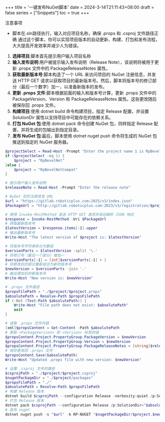 +++
title = '一键发布NuGet脚本'
date = 2024-3-14T21:11:43+08:00
draft = false
series = ["Snippets"]
toc = true
+++

注意事项
- 脚本在.sln路径执行，输入对应项目名称，确保 .props 和 .csproj 文件路径正确
通过这个脚本，你可以实现项目版本的自动更新、构建、打包和发布流程，大大提高开发效率并减少人为错误。

1. **选择项目**:脚本首先提示用户输入项目名称
2. **输入发布说明**:用户被提示输入发布说明（Release Note），该说明将被用于更新 .props 文件中的 PackageReleaseNotes 属性。
3. **获取最新版本号**:脚本构造了一个 URL 来访问项目的 NuGet 注册信息，并发送 HTTP GET 请求以获取项目的最新版本号。然后，脚本将版本号的修订部分（最后一个数字）加一，以准备新版本的发布。
4. **更新 .props 文件**:脚本根据前面的输入和版本号计算，更新 .props 文件中的 PackageVersion、Version 和 PackageReleaseNotes 属性。这些更改随后被保存回 .props 文件。
5. **构建项目**:使用 dotnet build 命令构建项目，指定 Release 配置，并设置 SolutionDir 属性以支持项目中可能存在的依赖关系。
6. **打包 NuGet 包**:使用 dotnet pack 命令创建 NuGet 包，同样指定 Release 配置，并将生成的包输出到指定目录。
7. **发布 NuGet 包**:最后，脚本使用 dotnet nuget push 命令将生成的 NuGet 包推送到指定的 NuGet 服务器。

```ps1
$projectSelect = Read-Host -Prompt "Enter the project name 1 is RpBevelNet other is RpBevelNetCompat"
if ($projectSelect -eq 1) {
    $project = "RpBevelNet"
}else {
    $project = "RpBevelNetCompat"
}

# 提示用户输入发布说明
$releaseNote = Read-Host -Prompt "Enter the release note"

# NuGet 包的注册信息 URL
$url = "https://gitlab.roboticplus.com:2025/v3/index.json"
$PackageUrl = "http://gitlab.roboticplus.com:2023/v3/registration/$project/index.json"

# 使用 Invoke-RestMethod 发送 HTTP GET 请求并自动解析 JSON 响应
$response = Invoke-RestMethod -Uri $PackageUrl
# 获取最新版本号
$latestVersion = $response.items[-1].upper
# 输出最新版本号
Write-Host "The latest version of $project is: $latestVersion"

# 将版本号字符串拆分为数组
$versionParts = $latestVersion -split '\.'
# 将修订号（最后一个部分）增加一
$versionParts[-1] = [int]$versionParts[-1] + 1
# 将修改后的部分重新组合为新的版本号
$newVersion = $versionParts -join '.'
# 输出增加后的新版本号
Write-Host "New version is: $newVersion"

# .props 文件路径
$propsFilePath = "./$project/$project.props"
$absolutePath = Resolve-Path $propsFilePath
if (-Not (Test-Path $absolutePath)) {
    Write-Host "File path does not exist: $absolutePath"
    exit
}

# 读取 .props 文件内容
[xml]$propsContent = Get-Content -Path $absolutePath
# 更新 <PackageVersion> 和 <Version> 标签的值
$propsContent.Project.PropertyGroup.PackageVersion = $newVersion
$propsContent.Project.PropertyGroup.Version = $newVersion
$propsContent.Project.PropertyGroup.PackageReleaseNotes = [string]$releaseNote
# 保存更改回 .props 文件
$propsContent.Save($absolutePath)
Write-Host "Updated .props file with new version: $newVersion"

# 设置 .csproj 文件的路径
$csprojPath = "./$project/$project.csproj"
$nugetPackageDir = "./$project/packages"
$propsFilePath = "./"
$absolutePath = Resolve-Path $propsFilePath
# 构建 Release 版本
dotnet build $csprojPath --configuration Release -verbosity:quiet /p:SolutionDir="$absolutePath"
# 打包 Release 版本
dotnet pack $csprojPath --configuration Release /p:SolutionDir="$absolutePath" --output $nugetPackageDir -verbosity:quiet
# 发布 nuget
dotnet nuget push -s "$url" -k RP-NUGET "$nugetPackageDir/$project.$newVersion.nupkg"
```